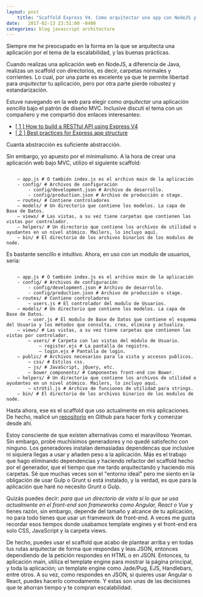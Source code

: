 ```yaml
---
layout: post
	title: "Scaffold Express V4. Como arquitectar una app con NodeJS y Express"
date:   2017-02-13 23:51:00 -0400
categories: blog javascript architecture
---
```

Siempre me he preocupado en la forma en la que se arquitecta una aplicación por el tema de la escalabilidad, y las buenas prácticas. 

Cuando realizas una aplicación web en NodeJS, a diferencia de Java, realizas un scaffold con directorios, es decir, carpetas normales y corrientes. Lo cual, por una parte es excelente ya que te permite libertad para *arquitectar* tu aplicación, pero por otra parte pierde robustez y estandarización. 

Estuve navegando en la web para elegir como *arquitectar* una aplicación *sencilla* bajo el patrón de diseño MVC. Inclusive discutí el tema con un compañero y me compartió dos enlaces interesantes:

* [[ 1 ] How to build a RESTful API using Express V4](http://www.codekitchen.ca/guide-to-structuring-and-building-a-restful-api-using-express-4/)  
* [[ 2 ] Best practices for Express app structure](https://www.terlici.com/2014/08/25/best-practices-express-structure.html)

Cuanta abstracción es suficiente abstracción.

Sin embargo, yo apuesto por el minimalismo. A la hora de crear una aplicación web bajo MVC, utilizo el siguiente scaffold:
<pre><code>
	– app.js # O también index.js es el archivo main de la aplicación
	- config/ # Archivos de configuración
		- config/development.json # Archivo de desarrollo.
		- config/production.json # Archivo de producción o stage.
	– routes/ # Contiene controladores
	– models/ # Un directorio que contiene los modelos. La capa de Base de Datos.
	– views/ # Las vistas, a su vez tiene carpetas que contienen las vistas por controlador.
	– helpers/ # Un directorio que contiene los archivos de utilidad o ayudantes en un nivel atómico. Mailers, lo incluyo aquí. 
	– bin/ # El directorio de los archivos binarios de los modulos de node.
</code></pre>

Es bastante sencillo e intuitivo. Ahora, en uso con un modulo de usuarios, sería:
<pre><code>
	– app.js # O también index.js es el archivo main de la aplicación
	- config/ # Archivos de configuración
		- config/development.json # Archivo de desarrollo.
		- config/production.json # Archivo de producción o stage.
	– routes/ # Contiene controladores
		– users.js # El controlador del modulo de Usuarios. 
	– models/ # Un directorio que contiene los modelos. La capa de Base de Datos.
		– user.js # El modulo de Base de Datos que contiene el esquema del Usuario y los métodos que consulta, crea, elimina y actualiza. 
	– views/ # Las vistas, a su vez tiene carpetas que contienen las vistas por controlador.
		– users/ # Carpeta con las vistas del módulo de Usuario.
			– register.ejs # La pantalla de registro.
			– login.ejs # Pantalla de login.
	– public/ # Archivos necesarios para la vista y accesos publicos. 
		– css/ # Estilos css.
		– js/ # JavaScript, jQuery, etc.
		– bower_components/ # Componentes front-end con Bower. 
	– helpers/ # Un directorio que contiene los archivos de utilidad o ayudantes en un nivel atómico. Mailers, lo incluyo aquí. 
		– strUtil.js # Archivo de funciones de utilidad para strings. 
	– bin/ # El directorio de los archivos binarios de los modulos de node.
</code></pre>

Hasta ahora, ese es el scaffold que uso actualmente en mis aplicaciones. De hecho, realicé un [repositorio](https://github.com/akh000/scaffold) en Github para hacer fork y comenzar desde ahí. 

Estoy consciente de que existen alternativas como el maravilloso Yeoman. Sin embargo, probé muchísimos generadores y no quedé satisfecho con ninguno. Los generadores instalan demasiadas dependencas que inclusive ni siquiera llegas a usar y añaden peso a la aplicación. Más es el trabajo que hago eliminando dependencias y haciendo refactor del scaffold hecho por el generador, que el tiempo que me tardo arquitectando y haciendo mis carpetas. Sé que muchas veces son el "entorno ideal" pero me siento en la obligación de usar Gulp o Grunt si está instalado, y la verdad, es que para la aplicación que haré no necesito Grunt o Gulp.

Quizás puedes decir: *para que un directorio de vista si lo que se usa actualmente en el front-end son frameworks como Angular, React o Vue* y tienes razón, sin embargo, depende del tamaño y alcance de tu aplicación, no para todo tienes que usar un framework de front-end. A veces me gusta recordar esos tiempos donde usabamos template engines y el front-end era solo CSS, JavaScript y la carpeta views. 

De hecho, puedes usar el scaffold que acabo de plantear arriba y en todas tus rutas arquitectar de forma que respondas y leas JSON, entonces dependiendo de la petición respondes en HTML o en JSON. Entonces, tu aplicación main, utiliza el template engine para mostrar la página principal, y toda la aplicación; un template engine como Jade/Pug, EJS, Handlebars, entre otros. A su vez, como respondes en JSON, si quieres usar Angular o React, puedes hacerlo comodamente. Y estas son unas de las decisiones que te ahorran tiempo y te compran escalabilidad. 

<pre><code>
	
</code></pre>